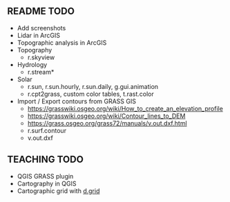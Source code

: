 ## README TODO
* Add screenshots
* Lidar in ArcGIS
* Topographic analysis in ArcGIS
* Topography
  * r.skyview
* Hydrology
  * r.stream*
* Solar
  * r.sun, r.sun.hourly, r.sun.daily, g.gui.animation
  * r.cpt2grass, custom color tables, t.rast.color
* Import / Export contours from GRASS GIS
  * https://grasswiki.osgeo.org/wiki/How_to_create_an_elevation_profile
  * https://grasswiki.osgeo.org/wiki/Contour_lines_to_DEM
  * https://grass.osgeo.org/grass72/manuals/v.out.dxf.html
  * r.surf.contour
  * v.out.dxf

## TEACHING TODO
* QGIS GRASS plugin
* Cartography in QGIS
* Cartographic grid with [d.grid](https://grass.osgeo.org/grass72/manuals/d.grid.html)
